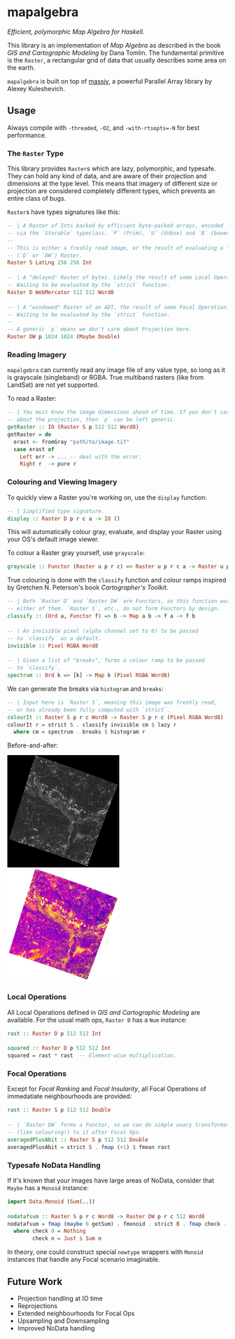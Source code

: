 # mapalgebra

*Efficient, polymorphic Map Algebra for Haskell.*

This library is an implementation of *Map Algebra* as described in the
book *GIS and Cartographic Modeling* by Dana Tomlin. The fundamental
primitive is the `Raster`, a rectangular grid of data that usually describes
some area on the earth.

`mapalgebra` is built on top of [massiv](https://github.com/lehins/massiv),
a powerful Parallel Array library by Alexey Kuleshevich.

## Usage

Always compile with `-threaded`, `-O2`, and `-with-rtsopts=-N` for best
performance.

### The `Raster` Type

This library provides `Raster`s which are lazy, polymorphic, and typesafe. They
can hold any kind of data, and are aware of their projection and dimensions
at the type level. This means that imagery of different size or projection
are considered completely different types, which prevents an entire class
of bugs.

`Raster`s have types signatures like this:

```haskell
-- | A Raster of Ints backed by efficient byte-packed arrays, encoded
-- via the `Storable` typeclass. `P` (Prim), `U` (Unbox) and `B` (boxed) are also available.
--
-- This is either a freshly read image, or the result of evaluating a "delayed"
-- (`D` or `DW`) Raster.
Raster S LatLng 256 256 Int

-- | A "delayed" Raster of bytes. Likely the result of some Local Operation.
-- Waiting to be evaluated by the `strict` function.
Raster D WebMercator 512 512 Word8

-- | A "windowed" Raster of an ADT, the result of some Focal Operation.
-- Waiting to be evaluated by the `strict` function.
--
-- A generic `p` means we don't care about Projection here.
Raster DW p 1024 1024 (Maybe Double)
```

### Reading Imagery

`mapalgebra` can currently read any image file of any value type, so long as
it is grayscale (singleband) or RGBA. True multiband rasters (like from LandSat)
are not yet supported.

To read a Raster:

```haskell
-- | You must know the image dimensions ahead of time. If you don't care
-- about the projection, then `p` can be left generic.
getRaster :: IO (Raster S p 512 512 Word8)
getRaster = do
  erast <- fromGray "path/to/image.tif"
  case erast of
    Left err -> ... -- deal with the error.
    Right r  -> pure r
```

### Colouring and Viewing Imagery

To quickly view a Raster you're working on, use the `display` function:

```haskell
-- | Simplified type signature.
display :: Raster D p r c a -> IO ()
```

This will automatically colour gray, evaluate, and display your Raster
using your OS's default image viewer.

To colour a Raster gray yourself, use `grayscale`:

```haskell
grayscale :: Functor (Raster u p r c) => Raster u p r c a -> Raster u p r c (Pixel Y a)
```

True colouring is done with the `classify` function and colour ramps inspired by
Gretchen N. Peterson's book *Cartographer's Toolkit*.

```haskell
-- | Both `Raster D` and `Raster DW` are Functors, so this function works on
-- either of them. `Raster S`, etc., do not form Functors by design.
classify :: (Ord a, Functor f) => b -> Map a b -> f a -> f b

-- | An invisible pixel (alpha channel set to 0) to be passed
-- to `classify` as a default.
invisible :: Pixel RGBA Word8

-- | Given a list of "breaks", forms a colour ramp to be passed
-- to `classify`.
spectrum :: Ord k => [k] -> Map k (Pixel RGBA Word8)
```

We can generate the breaks via `histogram` and `breaks`:

```haskell
-- | Input here is `Raster S`, meaning this image was freshly read,
-- or has already been fully computed with `strict`.
colourIt :: Raster S p r c Word8 -> Raster S p r c (Pixel RGBA Word8)
colourIt r = strict S . classify invisible cm $ lazy r
  where cm = spectrum . breaks $ histogram r
```

Before-and-after:

![original image](data/gray.png)
![colour via spectrum ramp](data/spectrum.png)

### Local Operations

All Local Operations defined in *GIS and Cartographic Modeling* are available.
For the usual math ops, `Raster D` has a `Num` instance:

```haskell
rast :: Raster D p 512 512 Int

squared :: Raster D p 512 512 Int
squared = rast * rast  -- Element-wise multiplication.
```

### Focal Operations

Except for *Focal Ranking* and *Focal Insularity*, all Focal Operations of immedatiate
neighbourhoods are provided:

```haskell
rast :: Raster S p 512 512 Double

-- | `Raster DW` forms a Functor, so we can do simple unary transformations
-- (like colouring!) to it after Focal Ops.
averagedPlusAbit :: Raster S p 512 512 Double
averagedPlusAbit = strict S . fmap (+1) $ fmean rast
```

### Typesafe NoData Handling

If it's known that your images have large areas of NoData, consider that `Maybe`
has a `Monoid` instance:

```haskell
import Data.Monoid (Sum(..))

nodatafsum :: Raster S p r c Word8 -> Raster DW p r c 512 Word8
nodatafsum = fmap (maybe 0 getSum) . fmonoid . strict B . fmap check . lazy
  where check 0 = Nothing
        check n = Just $ Sum n
```

In theory, one could construct special `newtype` wrappers with `Monoid` instances
that handle any Focal scenario imaginable.

## Future Work

- Projection handling at IO time
- Reprojections
- Extended neighbourhoods for Focal Ops
- Upsampling and Downsampling
- Improved NoData handling
